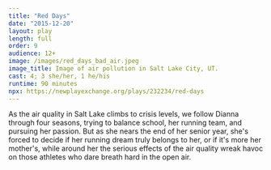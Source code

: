 ```yaml
---
title: "Red Days"
date: "2015-12-20"
layout: play
length: full
order: 9
audience: 12+
image: /images/red_days_bad_air.jpeg
image_title: Image of air pollution in Salt Lake City, UT.
cast: 4; 3 she/her, 1 he/his
runtime: 90 minutes
npx: https://newplayexchange.org/plays/232234/red-days
---
```


As the air quality in Salt Lake climbs to crisis levels, we follow Dianna through four seasons, trying to balance school, her running team, and pursuing her passion. But as she nears the end of her senior year, she's forced to decide if her running dream truly belongs to her, or if it's more her mother's, while around her the serious effects of the air quality wreak havoc on those athletes who dare breath hard in the open air.
